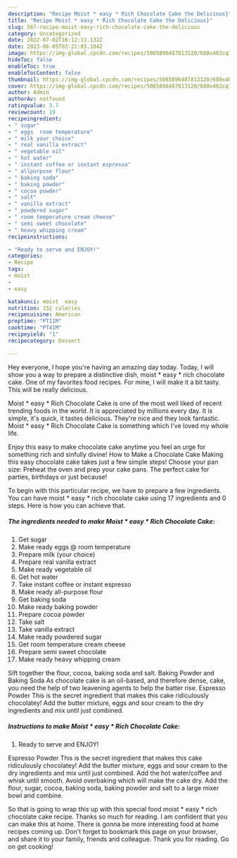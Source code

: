 ```yaml
---
description: "Recipe Moist * easy * Rich Chocolate Cake the Delicious}"
title: "Recipe Moist * easy * Rich Chocolate Cake the Delicious}"
slug: 567-recipe-moist-easy-rich-chocolate-cake-the-delicious
category: Uncategorized
date: 2022-07-02T16:12:13.132Z
date: 2023-06-05T03:21:03.184Z
image: https://img-global.cpcdn.com/recipes/5065896487813120/680x482cq70/moist-easy-rich-chocolate-cake-recipe-main-photo.jpg
hideToc: false
enableToc: true
enableTocContent: false
thumbnail: https://img-global.cpcdn.com/recipes/5065896487813120/680x482cq70/moist-easy-rich-chocolate-cake-recipe-main-photo.jpg
cover: https://img-global.cpcdn.com/recipes/5065896487813120/680x482cq70/moist-easy-rich-chocolate-cake-recipe-main-photo.jpg
author: Admin
authorAv: notfound
ratingvalue: 3.7
reviewcount: 19
recipeingredient:
- " sugar"
- " eggs  room temperature"
- " milk your choice"
- " real vanilla extract"
- " vegetable oil"
- " hot water"
- " instant coffee or instant espresso"
- " allpurpose flour"
- " baking soda"
- " baking powder"
- " cocoa powder"
- " salt"
- " vanilla extract"
- " powdered sugar"
- " room temperature cream cheese"
- " semi sweet chocolate"
- " heavy whipping cream"
recipeinstructions:

- "Ready to serve and ENJOY!"
categories:
- Recipe
tags:
- moist
- 
- easy

katakunci: moist  easy 
nutrition: 152 calories
recipecuisine: American
preptime: "PT11M"
cooktime: "PT41M"
recipeyield: "1"
recipecategory: Dessert

---
```



Hey everyone, I hope you're having an amazing day today. Today, I will show you a way to prepare a distinctive dish, moist * easy * rich chocolate cake. One of my favorites food recipes. For mine, I will make it a bit tasty. This will be really delicious.

Moist * easy * Rich Chocolate Cake is one of the most well liked of recent trending foods in the world. It is appreciated by millions every day. It is simple, it's quick, it tastes delicious. They're nice and they look fantastic. Moist * easy * Rich Chocolate Cake is something which I've loved my whole life.

Enjoy this easy to make chocolate cake anytime you feel an urge for something rich and sinfully divine! How to Make a Chocolate Cake Making this easy chocolate cake takes just a few simple steps! Choose your pan size: Preheat the oven and prep your cake pans. The perfect cake for parties, birthdays or just because!


To begin with this particular recipe, we have to prepare a few ingredients. You can have moist * easy * rich chocolate cake using 17 ingredients and 0 steps. Here is how you can achieve that.

<!--inarticleads1-->

##### The ingredients needed to make Moist * easy * Rich Chocolate Cake:

1. Get  sugar
1. Make ready  eggs @ room temperature
1. Prepare  milk (your choice)
1. Prepare  real vanilla extract
1. Make ready  vegetable oil
1. Get  hot water
1. Take  instant coffee or instant espresso
1. Make ready  all-purpose flour
1. Get  baking soda
1. Make ready  baking powder
1. Prepare  cocoa powder
1. Take  salt
1. Take  vanilla extract
1. Make ready  powdered sugar
1. Get  room temperature cream cheese
1. Prepare  semi sweet chocolate
1. Make ready  heavy whipping cream


Sift together the flour, cocoa, baking soda and salt. Baking Powder and Baking Soda As chocolate cake is an oil-based, and therefore dense, cake, you need the help of two leavening agents to help the batter rise. Espresso Powder This is the secret ingredient that makes this cake ridiculously chocolatey! Add the butter mixture, eggs and sour cream to the dry ingredients and mix until just combined. 

<!--inarticleads2-->

##### Instructions to make Moist * easy * Rich Chocolate Cake:


1. Ready to serve and ENJOY!

Espresso Powder This is the secret ingredient that makes this cake ridiculously chocolatey! Add the butter mixture, eggs and sour cream to the dry ingredients and mix until just combined. Add the hot water/coffee and whisk until smooth. Avoid overbaking which will make the cake dry. Add the flour, sugar, cocoa, baking soda, baking powder and salt to a large mixer bowl and combine. 

So that is going to wrap this up with this special food moist * easy * rich chocolate cake recipe. Thanks so much for reading. I am confident that you can make this at home. There is gonna be more interesting food at home recipes coming up. Don't forget to bookmark this page on your browser, and share it to your family, friends and colleague. Thank you for reading. Go on get cooking!
